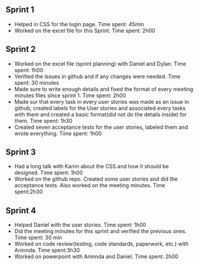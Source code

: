 ## Sprint 1
- Helped in CSS for the login page. Time spent: 45min
- Worked on the excel file for this Sprint. Time spent: 2h00


## Sprint 2
- Worked on the excel file (sprint planning) with Daniel and Dylan. Time spent: 1h00 
- Verified the issues in github and if any changes were needed. Time spent: 30 minutes
- Made sure to write enough details and fixed the format of every meeting minutes files since sprint 1. Time spent: 2h00 
- Made sur that every task in every user stories was made as an issue in github, created labels for the User stories and associated every tasks with them and created a basic format(did not do the details inside) for them. Time spent: 1h30
- Created seven acceptance tests for the user stories, labeled them and wrote everything. Time spent: 1h00
    
## Sprint 3
- Had a long talk with Karim about the CSS and how it should be designed. Time spent: 1h00
- Worked on the github repo. Created some user stories and did the acceptance tests. Also worked on the meeting minutes. Time spent:2h30

## Sprint 4 
- Helped Daniel with the user stories. Time spent: 1h00
- Did the meeting minutes for this sprint and verified the previous ones. Time spent: 30 min
- Worked on code review(testing, code standards, paperwork, etc.) with Aninnda. Time spent:3h30
- Worked on powerpoint with Aninnda and Daniel. Time spent: 2h00
